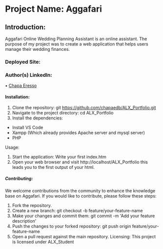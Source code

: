 # Project Name: Aggafari
## Introduction:
Aggafari Online Wedding Planning Assistant is an online assistant. The purpose of my project was to create a web application that helps users manage their wedding finances. 
### Deployed Site:   
### Author(s) LinkedIn:
•	[Chapa Eresso](https://www.linkedin.com/in/chapa-eresso-245898264/)
#### Installation:
1.	Clone the repository: git https://github.com/chapaedb/ALX_Portfolio.git
2.	Navigate to the project directory: cd ALX_Portfolio
3.	Install the dependencies: 
-	Install VS Code
-	Xampp (Which already provides Apache server and mysql server)
-	PHP


Usage:
1.	Start the application: Write your first index.htm
2.	Open your web browser and visit http://localhost/ALX_Portfolio this leads you to the first output of your html.
##### Contributing:
We welcome contributions from the community to enhance the knowledge base on Aggafari. If you would like to contribute, please follow these steps:
1.	Fork the repository.
2.	Create a new branch: git checkout -b feature/your-feature-name
3.	Make your changes and commit them: git commit -m 'Add your feature description'
4.	Push the changes to your forked repository: git push origin feature/your-feature-name
5.	Open a pull request against the main repository.
Licensing:
This project is licensed under ALX_Student

